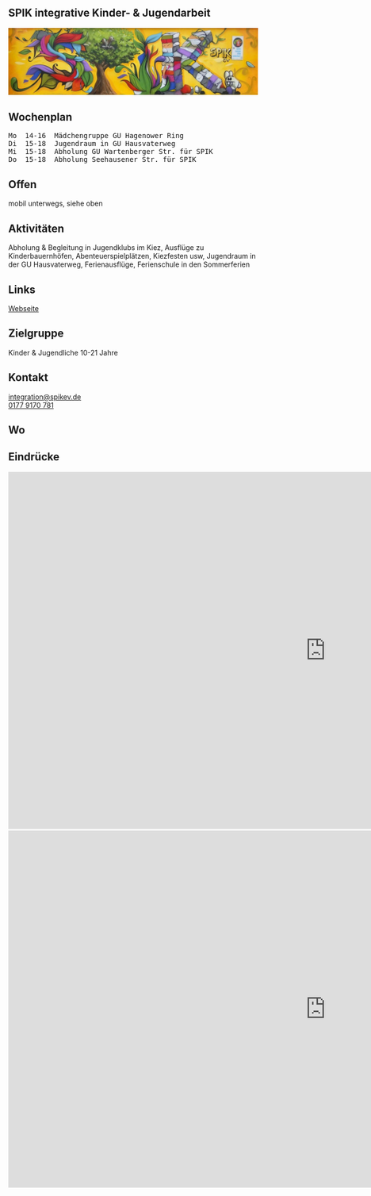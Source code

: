 ## SPIK integrative Kinder- & Jugendarbeit
<img id="topmedia" src="/Jugendklubs/images/SPIK_JK/logo.jpg" />

## Wochenplan
<pre id="weeklyschedule">
Mo  14-16  Mädchengruppe GU Hagenower Ring
Di  15-18  Jugendraum in GU Hausvaterweg
Mi  15-18  Abholung GU Wartenberger Str. für SPIK 
Do  15-18  Abholung Seehausener Str. für SPIK 
</pre>

## Offen
mobil unterwegs, siehe oben

## Aktivitäten
<p id="activities">
Abholung & Begleitung in Jugendklubs im Kiez, Ausflüge zu Kinderbauernhöfen, Abenteuerspielplätzen, Kiezfesten usw, Jugendraum in der GU Hausvaterweg, Ferienausflüge, Ferienschule in den Sommerferien
</p>

## Links
<a class="external_link" target="_blank" href="http://www.spikev.de/angebote-fuer-gefluechtete-junge-menschen-und-ihre-familien/">Webseite</a><br>

## Zielgruppe
Kinder & Jugendliche 10-21 Jahre

## Kontakt
[integration@spikev.de](mailto:integration@spikev.de)<br>
<a href="tel:+491779170781">0177 9170 781</a> 

## Wo
<div id="gmap"></div>
<script>window.onload = showMap('Am Berl 15, 13051 Berlin', 0, 'gmap_mini')</script>

## Eindrücke
<div class="mediacontainer">
   <div class="iframecontainer">
    <iframe src="https://player.vimeo.com/video/221344807" width="1280" height="720" frameborder="0" allow="fullscreen" allowfullscreen></iframe>
  </div>
  <div class="iframecontainer">
    <iframe src="https://player.vimeo.com/video/289783997" width="1280" height="720" frameborder="0" allow="fullscreen" allowfullscreen></iframe>
  </div>
</div>
